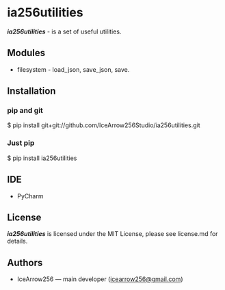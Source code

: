 # ia256utilities
***ia256utilities*** - is a set of useful utilities.

## Modules
* filesystem - load_json, save_json, save.

## Installation
### pip and git
$ pip install git+git://github.com/IceArrow256Studio/ia256utilities.git

### Just pip
$ pip install ia256utilities

## IDE
* PyCharm

## License
***ia256utilities*** is licensed under the MIT License, please see license.md for details.

## Authors
* IceArrow256 — main developer (icearrow256@gmail.com)
